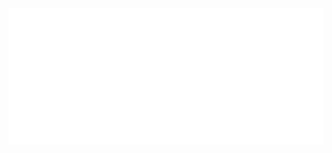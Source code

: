 <!-- HTML approach (better control on size) -->
<img src="https://raw.githubusercontent.com/krishbricks/powerbi_refresh/8870693605980f57bc5026b075bfcfd73ef7537f/app/excalidraw-animate.svg" width="700" />
